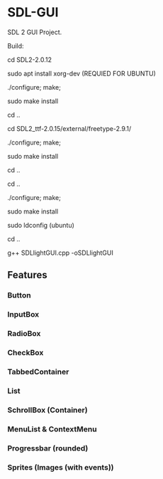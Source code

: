 # SDL-GUI
SDL 2 GUI Project.

Build:

cd SDL2-2.0.12

sudo apt install xorg-dev (REQUIED FOR UBUNTU)

./configure; make;

sudo make install

cd ..

cd SDL2_ttf-2.0.15/external/freetype-2.9.1/

./configure; make;

sudo make install

cd ..

cd ..

./configure; make;

sudo make install

sudo ldconfig (ubuntu)

cd ..

g++ SDLlightGUI.cpp -oSDLlightGUI

<html>
  <h2>Features</h2>
  <h3>Button</h3>
  <h3>InputBox</h3>
  <h3>RadioBox</h3>
  <h3>CheckBox</h3>
  <h3>TabbedContainer</h3>
  <h3>List</h3>
  <h3>SchrollBox (Container)</h3>
  <h3>MenuList & ContextMenu</h3>
  <h3>Progressbar (rounded)</h3>
  <h3>Sprites (Images (with events))</h3>
</html>


